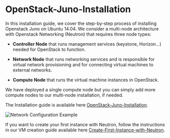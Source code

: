 OpenStack-Juno-Installation
===============================

In this installation guide, we cover the step-by-step process of installing Openstack Juno on Ubuntu 14.04.  We consider a multi-node architecture with Openstack Networking (Neutron) that requires three node types: 

+ **Controller Node** that runs management services (keystone, Horizon...) needed for OpenStack to function.

+ **Network Node** that runs networking services and is responsible for virtual network provisioning  and for connecting virtual machines to external networks.

+ **Compute Node** that runs the virtual machine instances in OpenStack. 

We have deployed a single compute node but you can simply add more compute nodes to our multi-node installation, if needed.  

The Installation guide is available here [OpenStack-Juno-Installation](https://github.com/ChaimaGhribi/OpenStack-Juno-Installation/blob/master/OpenStack-Juno-Installation.rst).

![Network Configuration Example](https://raw.githubusercontent.com/ChaimaGhribi/OpenStack-Juno-Installation/master/images/network-topo.jpg)


If you want to create your first instance with Neutron, follow the instructions in our VM creation guide available
here [Create-First-Instance-with-Neutron](https://github.com/ChaimaGhribi/OpenStack-Juno-Installation/blob/master/Create-your-first-instance-with-Neutron.rst).   
